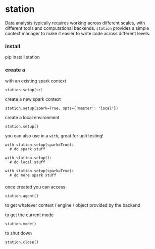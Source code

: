 # station

Data analysis typically requires working across different scales, with different tools and computational backends. `station` provides a simple context manager to make it easier to write code across different levels.

### install

pip install station

### create a 

with an existing spark context
```
station.setup(sc)
```

create a new spark context
```
station.setup(spark=True, opts={'master': 'local'})
```

create a local environment
```
station.setup()
```

you can also use in a `with`, great for unit testing!
```
with station.setup(spark=True):
  # do spark stuff
  
with station.setup():
  # do local stuff

with station.setup(spark=True):
  # do more spark stuff
```

###
once created you can access
```
station.agent()
```
to get whatever context / engine / object provided by the backend

to get the current mode
```
station.mode()
```

to shut down
```
station.close()
```
